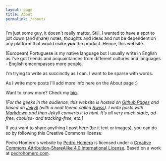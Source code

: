 ```yaml
---
layout: page
title: About
permalink: /about/
---
```


I'm just some guy, it doesn't really matter. Still, I wanted to have a spot to jolt down (and share) notes, thoughts and ideas and not be dependent on any platform that would make ***you*** the product. Hence, this website. 

(European) Portuguese is my native language but I usually write in English as I've got friends and acquaintances from different cultures and languages - English emcompasses more people.

I'm trying to write as succinctly as I can. I want to be sparse with words.

As I write more posts I'll add more info here on the About page :)

Want to know more? Check my [bio](https://www.pedrohomero.com/bio/).

*[For the geeks in the audience, this website is hosted on [Github Pages](https://pages.github.com/) and based on [Jekyll](https://jekyllrb.com) (with a neat theme called [Swiss](https://broccolini.net/swiss/)). I write posts with [Markdown](https://en.wikipedia.org/wiki/Markdown) and  then Jekyll converts it to html. It's all very much static, ad-free, cookies- and tracking-free, etc.]*

If you want to share anything I post here (be it text or images), you can do so by following this Creative Commons license:

<span xmlns:dct="http://purl.org/dc/terms/" property="dct:title">Pedro Homero's website</span> by <a xmlns:cc="http://creativecommons.org/ns#" href="https://pedrohomero.com" property="cc:attributionName" rel="cc:attributionURL">Pedro Homero</a> is licensed under a <a rel="license" href="http://creativecommons.org/licenses/by-sa/4.0/">Creative Commons Attribution-ShareAlike 4.0 International License</a>.
Based on a work at <a xmlns:dct="http://purl.org/dc/terms/" href="https://www.pedrohomero.com" rel="dct:source">pedrohomero.com</a>.
